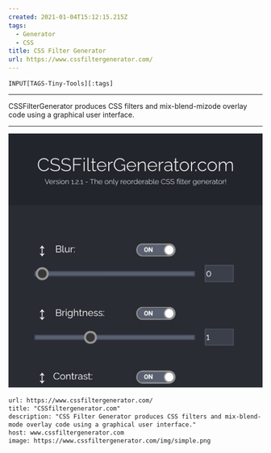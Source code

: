 ```yaml
---
created: 2021-01-04T15:12:15.215Z
tags: 
  - Generator
  - CSS
title: CSS Filter Generator
url: https://www.cssfiltergenerator.com/
---
```

```meta-bind
INPUT[TAGS-Tiny-Tools][:tags]
```

___
CSSFilterGenerator produces CSS filters and mix-blend-mizode overlay code using a graphical user interface.
___

![](_attachments/css-filter-generator.jpg)

```cardlink
url: https://www.cssfiltergenerator.com/
title: "CSSfiltergenerator.com"
description: "CSS Filter Generator produces CSS filters and mix-blend-mode overlay code using a graphical user interface."
host: www.cssfiltergenerator.com
image: https://www.cssfiltergenerator.com/img/simple.png
```
